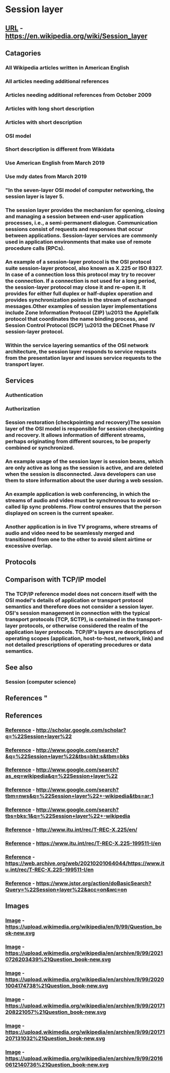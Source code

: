 # Session layer
## [URL](https://en.wikipedia.org/wiki/Session_layer) - https://en.wikipedia.org/wiki/Session_layer
## Catagories
### All Wikipedia articles written in American English
### All articles needing additional references
### Articles needing additional references from October 2009
### Articles with long short description
### Articles with short description
### OSI model
### Short description is different from Wikidata
### Use American English from March 2019
### Use mdy dates from March 2019
### "In the seven-layer OSI model of computer networking, the session layer is layer 5. 
### The session layer provides the mechanism for opening, closing and managing a session between end-user application processes, i.e., a semi-permanent dialogue. Communication sessions consist of requests and responses that occur between applications. Session-layer services are commonly used in application environments that make use of remote procedure calls (RPCs). 
### An example of a session-layer protocol is the OSI protocol suite session-layer protocol, also known as X.225 or ISO 8327. In case of a connection loss this protocol may try to recover the connection. If a connection is not used for a long period, the session-layer protocol may close it and re-open it. It provides for either full duplex or half-duplex operation and provides synchronization points in the stream of exchanged messages.Other examples of session layer implementations include Zone Information Protocol (ZIP) \u2013 the AppleTalk protocol that coordinates the name binding process, and Session Control Protocol (SCP) \u2013 the DECnet Phase IV session-layer protocol. 
### Within the service layering semantics of the OSI network architecture, the session layer responds to service requests from the presentation layer and issues service requests to the transport layer.
## Services  
### Authentication 
### Authorization 
### Session restoration (checkpointing and recovery)The session layer of the OSI model is responsible for session checkpointing and recovery. It allows information of different streams, perhaps originating from different sources, to be properly combined or synchronized. 
### An example usage of the session layer is session beans, which are only active as long as the session is active, and are deleted when the session is disconnected.  Java developers can use them to store information about the user during a web session. 
### An example application is web conferencing, in which the streams of audio and video must be synchronous to avoid so-called lip sync problems. Flow control ensures that the person displayed on screen is the current speaker. 
### Another application is in live TV programs, where streams of audio and video need to be seamlessly merged and transitioned from one to the other to avoid silent airtime or excessive overlap.
## Protocols 
## Comparison with TCP/IP model  
### The TCP/IP reference model does not concern itself with the OSI model's details of application or transport protocol semantics and therefore does not consider a session layer. OSI's session management in connection with the typical transport protocols (TCP, SCTP), is contained in the transport-layer protocols, or otherwise considered the realm of the application layer protocols. TCP/IP's layers are descriptions of operating scopes (application, host-to-host, network, link) and not detailed prescriptions of operating procedures or data semantics.
## See also  
### Session (computer science)
## References "
## References
### [Reference](http://scholar.google.com/scholar?q=%22Session+layer%22) - http://scholar.google.com/scholar?q=%22Session+layer%22
### [Reference](http://www.google.com/search?&q=%22Session+layer%22&tbs=bkt:s&tbm=bks) - http://www.google.com/search?&q=%22Session+layer%22&tbs=bkt:s&tbm=bks
### [Reference](http://www.google.com/search?as_eq=wikipedia&q=%22Session+layer%22) - http://www.google.com/search?as_eq=wikipedia&q=%22Session+layer%22
### [Reference](http://www.google.com/search?tbm=nws&q=%22Session+layer%22+-wikipedia&tbs=ar:1) - http://www.google.com/search?tbm=nws&q=%22Session+layer%22+-wikipedia&tbs=ar:1
### [Reference](http://www.google.com/search?tbs=bks:1&q=%22Session+layer%22+-wikipedia) - http://www.google.com/search?tbs=bks:1&q=%22Session+layer%22+-wikipedia
### [Reference](http://www.itu.int/rec/T-REC-X.225/en/) - http://www.itu.int/rec/T-REC-X.225/en/
### [Reference](https://www.itu.int/rec/T-REC-X.225-199511-I/en) - https://www.itu.int/rec/T-REC-X.225-199511-I/en
### [Reference](https://web.archive.org/web/20210201064044/https://www.itu.int/rec/T-REC-X.225-199511-I/en) - https://web.archive.org/web/20210201064044/https://www.itu.int/rec/T-REC-X.225-199511-I/en
### [Reference](https://www.jstor.org/action/doBasicSearch?Query=%22Session+layer%22&acc=on&wc=on) - https://www.jstor.org/action/doBasicSearch?Query=%22Session+layer%22&acc=on&wc=on
## Images
### [Image](https://upload.wikimedia.org/wikipedia/en/9/99/Question_book-new.svg) - https://upload.wikimedia.org/wikipedia/en/9/99/Question_book-new.svg
### [Image](https://upload.wikimedia.org/wikipedia/en/archive/9/99/20210726203439%21Question_book-new.svg) - https://upload.wikimedia.org/wikipedia/en/archive/9/99/20210726203439%21Question_book-new.svg
### [Image](https://upload.wikimedia.org/wikipedia/en/archive/9/99/20201004174738%21Question_book-new.svg) - https://upload.wikimedia.org/wikipedia/en/archive/9/99/20201004174738%21Question_book-new.svg
### [Image](https://upload.wikimedia.org/wikipedia/en/archive/9/99/20171208221057%21Question_book-new.svg) - https://upload.wikimedia.org/wikipedia/en/archive/9/99/20171208221057%21Question_book-new.svg
### [Image](https://upload.wikimedia.org/wikipedia/en/archive/9/99/20171207131032%21Question_book-new.svg) - https://upload.wikimedia.org/wikipedia/en/archive/9/99/20171207131032%21Question_book-new.svg
### [Image](https://upload.wikimedia.org/wikipedia/en/archive/9/99/20160612140736%21Question_book-new.svg) - https://upload.wikimedia.org/wikipedia/en/archive/9/99/20160612140736%21Question_book-new.svg